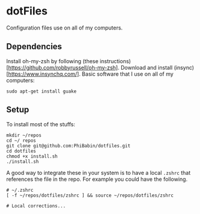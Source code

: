 # dotFiles
Configuration files use on all of my computers.

## Dependencies
Install oh-my-zsh by following (these instructions)[https://github.com/robbyrussell/oh-my-zsh].
Download and install (insync)[https://www.insynchq.com/].
Basic software that I use on all of my computers:
```shell
sudo apt-get install guake 
```
## Setup

To install most of the stuffs:
```
mkdir ~/repos
cd ~/ repos
git clone git@github.com:PhiBabin/dotfiles.git
cd dotfiles
chmod +x install.sh
./install.sh
```
A good way to integrate these in your system is to have a local `.zshrc` that 
references the file in the repo. For example you could have the following.

```
# ~/.zshrc
[ -f ~/repos/dotfiles/zshrc ] && source ~/repos/dotfiles/zshrc

# Local corrections...
```
